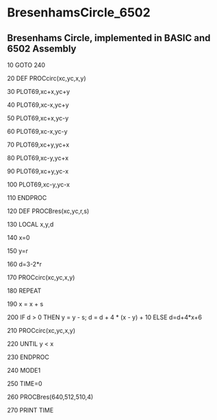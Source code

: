 # BresenhamsCircle_6502
## Bresenhams Circle, implemented in BASIC and 6502 Assembly

10 GOTO 240

20 DEF PROCcirc(xc,yc,x,y)

30 PLOT69,xc+x,yc+y

40 PLOT69,xc-x,yc+y

50 PLOT69,xc+x,yc-y

60 PLOT69,xc-x,yc-y

70 PLOT69,xc+y,yc+x

80 PLOT69,xc-y,yc+x

90 PLOT69,xc+y,yc-x

100 PLOT69,xc-y,yc-x

110 ENDPROC

120 DEF PROCBres(xc,yc,r,s)

130 LOCAL x,y,d

140 x=0

150 y=r

160 d=3-2*r

170 PROCcirc(xc,yc,x,y)

180 REPEAT

190 x = x + s

200 IF d > 0 THEN y = y - s; d = d + 4 * (x - y) + 10 ELSE d=d+4*x+6

210 PROCcirc(xc,yc,x,y)

220 UNTIL y < x

230 ENDPROC

240 MODE1

250 TIME=0

260 PROCBres(640,512,510,4)

270 PRINT TIME

